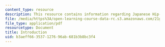```yaml
---
content_type: resource
description: This resource contains information regarding Japanese Hip-Hop.
file: /media/https%3A/open-learning-course-data-rc.s3.amazonaws.com/21g-035-topics-in-culture-and-globalization-fall-2003/b3aeff663537127696ab681b3b8bc3f4_MIT21G_035F03_condry_jhh2.pdf
file_type: application/pdf
resourcetype: Document
title: Introduction
uid: b3aeff66-3537-1276-96ab-681b3b8bc3f4
---
```

